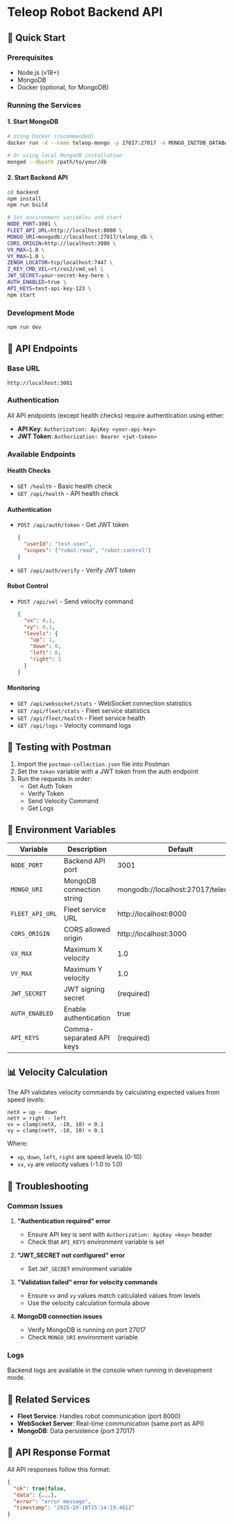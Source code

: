 # Teleop Robot Backend API

## 🚀 Quick Start

### Prerequisites
- Node.js (v18+)
- MongoDB
- Docker (optional, for MongoDB)

### Running the Services

#### 1. Start MongoDB
```bash
# Using Docker (recommended)
docker run -d --name teleop-mongo -p 27017:27017 -e MONGO_INITDB_DATABASE=teleop_db mongo:7

# Or using local MongoDB installation
mongod --dbpath /path/to/your/db
```

#### 2. Start Backend API
```bash
cd backend
npm install
npm run build

# Set environment variables and start
NODE_PORT=3001 \
FLEET_API_URL=http://localhost:8000 \
MONGO_URI=mongodb://localhost:27017/teleop_db \
CORS_ORIGIN=http://localhost:3000 \
VX_MAX=1.0 \
VY_MAX=1.0 \
ZENOH_LOCATOR=tcp/localhost:7447 \
Z_KEY_CMD_VEL=rt/ros2/cmd_vel \
JWT_SECRET=your-secret-key-here \
AUTH_ENABLED=true \
API_KEYS=test-api-key-123 \
npm start
```

### Development Mode
```bash
npm run dev
```

## 📡 API Endpoints

### Base URL
```
http://localhost:3001
```

### Authentication
All API endpoints (except health checks) require authentication using either:
- **API Key**: `Authorization: ApiKey <your-api-key>`
- **JWT Token**: `Authorization: Bearer <jwt-token>`

### Available Endpoints

#### Health Checks
- `GET /health` - Basic health check
- `GET /api/health` - API health check

#### Authentication
- `POST /api/auth/token` - Get JWT token
  ```json
  {
    "userId": "test-user",
    "scopes": ["robot:read", "robot:control"]
  }
  ```
- `GET /api/auth/verify` - Verify JWT token

#### Robot Control
- `POST /api/vel` - Send velocity command
  ```json
  {
    "vx": 0.1,
    "vy": 0.1,
    "levels": {
      "up": 1,
      "down": 0,
      "left": 0,
      "right": 1
    }
  }
  ```

#### Monitoring
- `GET /api/websocket/stats` - WebSocket connection statistics
- `GET /api/fleet/stats` - Fleet service statistics
- `GET /api/fleet/health` - Fleet service health
- `GET /api/logs` - Velocity command logs

## 🧪 Testing with Postman

1. Import the `postman-collection.json` file into Postman
2. Set the `token` variable with a JWT token from the auth endpoint
3. Run the requests in order:
   - Get Auth Token
   - Verify Token
   - Send Velocity Command
   - Get Logs

## 🔧 Environment Variables

| Variable | Description | Default |
|----------|-------------|---------|
| `NODE_PORT` | Backend API port | 3001 |
| `MONGO_URI` | MongoDB connection string | mongodb://localhost:27017/teleop_db |
| `FLEET_API_URL` | Fleet service URL | http://localhost:8000 |
| `CORS_ORIGIN` | CORS allowed origin | http://localhost:3000 |
| `VX_MAX` | Maximum X velocity | 1.0 |
| `VY_MAX` | Maximum Y velocity | 1.0 |
| `JWT_SECRET` | JWT signing secret | (required) |
| `AUTH_ENABLED` | Enable authentication | true |
| `API_KEYS` | Comma-separated API keys | (required) |

## 📊 Velocity Calculation

The API validates velocity commands by calculating expected values from speed levels:

```
netX = up - down
netY = right - left
vx = clamp(netX, -10, 10) × 0.1
vy = clamp(netY, -10, 10) × 0.1
```

Where:
- `up`, `down`, `left`, `right` are speed levels (0-10)
- `vx`, `vy` are velocity values (-1.0 to 1.0)

## 🐛 Troubleshooting

### Common Issues

1. **"Authentication required" error**
   - Ensure API key is sent with `Authorization: ApiKey <key>` header
   - Check that `API_KEYS` environment variable is set

2. **"JWT_SECRET not configured" error**
   - Set `JWT_SECRET` environment variable

3. **"Validation failed" error for velocity commands**
   - Ensure `vx` and `vy` values match calculated values from levels
   - Use the velocity calculation formula above

4. **MongoDB connection issues**
   - Verify MongoDB is running on port 27017
   - Check `MONGO_URI` environment variable

### Logs
Backend logs are available in the console when running in development mode.

## 🔗 Related Services

- **Fleet Service**: Handles robot communication (port 8000)
- **WebSocket Server**: Real-time communication (same port as API)
- **MongoDB**: Data persistence (port 27017)

## 📝 API Response Format

All API responses follow this format:
```json
{
  "ok": true|false,
  "data": {...},
  "error": "error message",
  "timestamp": "2025-10-18T15:14:19.461Z"
}
```
